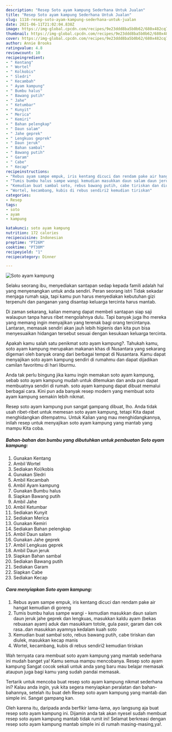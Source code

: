```yaml
---
description: "Resep Soto ayam kampung Sederhana Untuk Jualan"
title: "Resep Soto ayam kampung Sederhana Untuk Jualan"
slug: 1118-resep-soto-ayam-kampung-sederhana-untuk-jualan
date: 2021-06-11T21:02:04.838Z
image: https://img-global.cpcdn.com/recipes/9e23ddd8ba5b0b62/680x482cq70/soto-ayam-kampung-foto-resep-utama.jpg
thumbnail: https://img-global.cpcdn.com/recipes/9e23ddd8ba5b0b62/680x482cq70/soto-ayam-kampung-foto-resep-utama.jpg
cover: https://img-global.cpcdn.com/recipes/9e23ddd8ba5b0b62/680x482cq70/soto-ayam-kampung-foto-resep-utama.jpg
author: Annie Brooks
ratingvalue: 4.8
reviewcount: 10
recipeingredient:
- " Kentang"
- " Wortel"
- " Kolkobis"
- " Sledri"
- " Kecambah"
- " Ayam kampung"
- " Bumbu halus"
- " Bawang putih"
- " Jahe"
- " Ketumbar"
- " Kunyit"
- " Merica"
- " Kemiri"
- " Bahan pelengkap"
- " Daun salam"
- " Jahe geprek"
- " Lengkuas geprek"
- " Daun jeruk"
- " Bahan sambal"
- " Bawang putih"
- " Garam"
- " Cabe"
- " Kecap"
recipeinstructions:
- "Rebus ayam sampe empuk, iris kentang dicuci dan rendam pake air hangat kemudian di goreng"
- "Tumis bumbu halus sampe wangi kemudian masukkan daun salam daun jeruk jahe geprek dan lengkuas, masukkan kaldu ayam (bekas rebuasan ayam) aduk dan masukkam totole, gula pasir, garam dan cek rasa..dan masukkan ayamnya kedalam kuah soto"
- "Kemudian buat sambal soto, rebus bawang putih, cabe tiriskan dan diulek, masukkan kecap manis"
- "Wortel, kecambang, kubis di rebus sendiri2 kemudian tiriskan"
categories:
- Resep
tags:
- soto
- ayam
- kampung

katakunci: soto ayam kampung 
nutrition: 172 calories
recipecuisine: Indonesian
preptime: "PT26M"
cooktime: "PT30M"
recipeyield: "1"
recipecategory: Dinner

---
```



![Soto ayam kampung](https://img-global.cpcdn.com/recipes/9e23ddd8ba5b0b62/680x482cq70/soto-ayam-kampung-foto-resep-utama.jpg)

Selaku seorang ibu, menyediakan santapan sedap kepada famili adalah hal yang menyenangkan untuk anda sendiri. Peran seorang istri Tidak sekadar menjaga rumah saja, tapi kamu pun harus menyediakan kebutuhan gizi terpenuhi dan panganan yang disantap keluarga tercinta harus mantab.

Di zaman  sekarang, kalian memang dapat membeli santapan siap saji walaupun tanpa harus ribet mengolahnya dulu. Tapi banyak juga lho mereka yang memang ingin menyajikan yang terenak bagi orang tercintanya. Lantaran, memasak sendiri akan jauh lebih higienis dan kita pun bisa menyesuaikan hidangan tersebut sesuai dengan kesukaan keluarga tercinta. 



Apakah kamu salah satu penikmat soto ayam kampung?. Tahukah kamu, soto ayam kampung merupakan makanan khas di Nusantara yang sekarang digemari oleh banyak orang dari berbagai tempat di Nusantara. Kamu dapat menyajikan soto ayam kampung sendiri di rumahmu dan dapat dijadikan camilan favoritmu di hari liburmu.

Anda tak perlu bingung jika kamu ingin memakan soto ayam kampung, sebab soto ayam kampung mudah untuk ditemukan dan anda pun dapat membuatnya sendiri di rumah. soto ayam kampung dapat dibuat memalui berbagai cara. Kini pun ada banyak resep modern yang membuat soto ayam kampung semakin lebih nikmat.

Resep soto ayam kampung pun sangat gampang dibuat, lho. Anda tidak usah ribet-ribet untuk memesan soto ayam kampung, tetapi Kita dapat menghidangkan ditempatmu. Untuk Kalian yang mau menghidangkannya, inilah resep untuk menyajikan soto ayam kampung yang mantab yang mampu Kita coba.

<!--inarticleads1-->

##### Bahan-bahan dan bumbu yang dibutuhkan untuk pembuatan Soto ayam kampung:

1. Gunakan  Kentang
1. Ambil  Wortel
1. Sediakan  Kol/kobis
1. Gunakan  Sledri
1. Ambil  Kecambah
1. Ambil  Ayam kampung
1. Gunakan  Bumbu halus
1. Siapkan  Bawang putih
1. Ambil  Jahe
1. Ambil  Ketumbar
1. Sediakan  Kunyit
1. Sediakan  Merica
1. Gunakan  Kemiri
1. Sediakan  Bahan pelengkap
1. Ambil  Daun salam
1. Gunakan  Jahe geprek
1. Ambil  Lengkuas geprek
1. Ambil  Daun jeruk
1. Siapkan  Bahan sambal
1. Sediakan  Bawang putih
1. Sediakan  Garam
1. Siapkan  Cabe
1. Sediakan  Kecap




<!--inarticleads2-->

##### Cara menyiapkan Soto ayam kampung:

1. Rebus ayam sampe empuk, iris kentang dicuci dan rendam pake air hangat kemudian di goreng
1. Tumis bumbu halus sampe wangi - kemudian masukkan daun salam daun jeruk jahe geprek dan lengkuas, masukkan kaldu ayam (bekas rebuasan ayam) aduk dan masukkam totole, gula pasir, garam dan cek rasa..dan masukkan ayamnya kedalam kuah soto
1. Kemudian buat sambal soto, rebus bawang putih, cabe tiriskan dan diulek, masukkan kecap manis
1. Wortel, kecambang, kubis di rebus sendiri2 kemudian tiriskan




Wah ternyata cara membuat soto ayam kampung yang mantab sederhana ini mudah banget ya! Kamu semua mampu mencobanya. Resep soto ayam kampung Sangat cocok sekali untuk anda yang baru mau belajar memasak ataupun juga bagi kamu yang sudah pandai memasak.

Tertarik untuk mencoba buat resep soto ayam kampung nikmat sederhana ini? Kalau anda ingin, yuk kita segera menyiapkan peralatan dan bahan-bahannya, setelah itu buat deh Resep soto ayam kampung yang mantab dan simple ini. Sangat gampang kan. 

Oleh karena itu, daripada anda berfikir lama-lama, ayo langsung aja buat resep soto ayam kampung ini. Dijamin anda tak akan nyesel sudah membuat resep soto ayam kampung mantab tidak rumit ini! Selamat berkreasi dengan resep soto ayam kampung mantab simple ini di rumah masing-masing,ya!.


